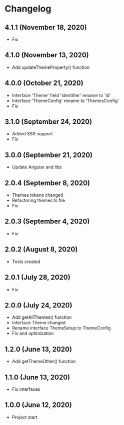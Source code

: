 # Changelog

## 4.1.1 (November 18, 2020)
- Fix

## 4.1.0 (November 13, 2020)
- Add updateThemeProperty() function

## 4.0.0 (October 21, 2020)
- Interface 'Theme' field 'identifier' rename to 'id'
- Interface 'ThemeConfig' rename to 'ThemesConfig'
- Fix

## 3.1.0 (September 24, 2020)
- Added SSR support
- Fix

## 3.0.0 (September 21, 2020)
- Update Angular and libs

## 2.0.4 (September 8, 2020)
- Themes tokens changed
- Refactoring themes.ts file
- Fix

## 2.0.3 (September 4, 2020)
- Fix

## 2.0.2 (August 8, 2020)
- Tests created

## 2.0.1 (July 28, 2020)
- Fix

## 2.0.0 (July 24, 2020)
- Add getAllThemes() function
- Interface Theme changed
- Rename interface ThemeSetup to ThemeConfig
- Fix and optimization

## 1.2.0 (June 13, 2020)
- Add getThemeOther() function

## 1.1.0 (June 13, 2020)
- Fix interfaces

## 1.0.0 (June 12, 2020)
- Project start
